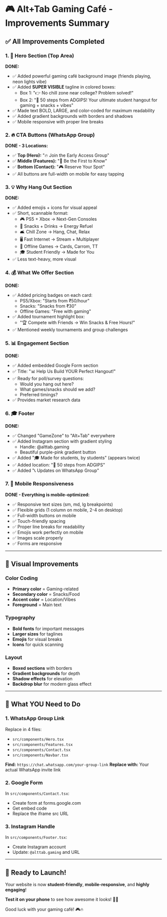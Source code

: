 # 🎮 Alt+Tab Gaming Café - Improvements Summary

## ✅ All Improvements Completed

### 1. 🎯 Hero Section (Top Area)
**DONE:**
- ✅ Added powerful gaming café background image (friends playing, neon lights vibe)
- ✅ Added **SUPER VISIBLE** tagline in colored boxes:
  - Box 1: "👉 No chill zone near college? Problem solved!"
  - Box 2: "📍 50 steps from ADGIPS! Your ultimate student hangout for gaming + snacks + vibes"
- ✅ Made text BOLD, LARGE, and color-coded for maximum readability
- ✅ Added gradient backgrounds with borders and shadows
- ✅ Mobile responsive with proper line breaks

### 2. 🔥 CTA Buttons (WhatsApp Group)
**DONE - 3 Locations:**
- ✅ **Top (Hero):** "🔥 Join the Early Access Group"
- ✅ **Middle (Features):** "🚀 Be the First to Know"
- ✅ **Bottom (Contact):** "🎮 Reserve Your Spot"
- ✅ All buttons are full-width on mobile for easy tapping

### 3. 💡 Why Hang Out Section
**DONE:**
- ✅ Added emojis + icons for visual appeal
- ✅ Short, scannable format:
  - 🎮 PS5 + Xbox → Next-Gen Consoles
  - 🍔 Snacks + Drinks → Energy Refuel
  - 🛋 Chill Zone → Hang, Chat, Relax
  - 🖥 Fast Internet → Stream + Multiplayer
  - 🎲 Offline Games → Cards, Carrom, TT
  - 🎓 Student Friendly → Made for You
- ✅ Less text-heavy, more visual

### 4. 💰 What We Offer Section
**DONE:**
- ✅ Added pricing badges on each card:
  - PS5/Xbox: "Starts from ₹50/hour"
  - Snacks: "Snacks from ₹30"
  - Offline Games: "Free with gaming"
- ✅ Added tournament highlight box:
  - "🏆 Compete with Friends → Win Snacks & Free Hours!"
- ✅ Mentioned weekly tournaments and group challenges

### 5. 📊 Engagement Section
**DONE:**
- ✅ Added embedded Google Form section
- ✅ Title: "📊 Help Us Build YOUR Perfect Hangout!"
- ✅ Ready for poll/survey questions:
  - Would you hang out here?
  - What games/snacks should we add?
  - Preferred timings?
- ✅ Provides market research data

### 6. 🎓 Footer
**DONE:**
- ✅ Changed "GameZone" to "Alt+Tab" everywhere
- ✅ Added Instagram section with gradient styling
  - Handle: @alttab.gaming
  - Beautiful purple-pink gradient button
- ✅ Added "🎓 Made for students, by students" (appears twice)
- ✅ Added location: "📍 50 steps from ADGIPS"
- ✅ Added "📞 Updates on WhatsApp Group"

### 7. 📱 Mobile Responsiveness
**DONE - Everything is mobile-optimized:**
- ✅ Responsive text sizes (sm, md, lg breakpoints)
- ✅ Flexible grids (1 column on mobile, 2-4 on desktop)
- ✅ Full-width buttons on mobile
- ✅ Touch-friendly spacing
- ✅ Proper line breaks for readability
- ✅ Emojis work perfectly on mobile
- ✅ Images scale properly
- ✅ Forms are responsive

---

## 🎨 Visual Improvements

### Color Coding
- **Primary color** = Gaming-related
- **Secondary color** = Snacks/Food
- **Accent color** = Location/Vibes
- **Foreground** = Main text

### Typography
- **Bold fonts** for important messages
- **Larger sizes** for taglines
- **Emojis** for visual breaks
- **Icons** for quick scanning

### Layout
- **Boxed sections** with borders
- **Gradient backgrounds** for depth
- **Shadow effects** for elevation
- **Backdrop blur** for modern glass effect

---

## 🔧 What YOU Need to Do

### 1. WhatsApp Group Link
Replace in 4 files:
- `src/components/Hero.tsx`
- `src/components/Features.tsx`
- `src/components/Contact.tsx`
- `src/components/Navbar.tsx`

**Find:** `https://chat.whatsapp.com/your-group-link`
**Replace with:** Your actual WhatsApp invite link

### 2. Google Form
In `src/components/Contact.tsx`:
- Create form at forms.google.com
- Get embed code
- Replace the iframe src URL

### 3. Instagram Handle
In `src/components/Footer.tsx`:
- Create Instagram account
- Update: `@alttab.gaming` and URL

---

## 🚀 Ready to Launch!

Your website is now **student-friendly**, **mobile-responsive**, and **highly engaging**!

**Test it on your phone** to see how awesome it looks! 📱✨

Good luck with your gaming café! 🎮🔥